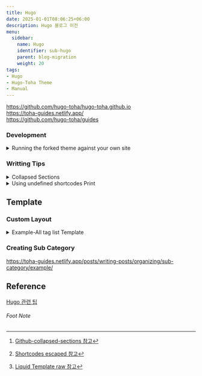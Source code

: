 ```yaml
---
title: Hugo
date: 2025-01-01T08:06:25+06:00
description: Hugo 블로그 이전
menu:
  sidebar:
    name: Hugo
    identifier: sub-hugo
    parent: blog-migration
    weight: 20
tags:
- Hugo
- Hugo-Toha Theme
- Manual
---
```


https://github.com/hugo-toha/hugo-toha.github.io  
https://toha-guides.netlify.app/  
https://github.com/hugo-toha/guides  



### Development

<details>
  <summary>Running the forked theme against your own site</summary>

#### Running the forked theme against your own site

[참고](https://toha-guides.netlify.app/posts/contributing/#running-the-forked-theme-against-your-own-site)

> 원활한 커스텀을 위해, 테마를 Fork하여 별도의 저장소로 관리.
>

과정은 간단합니다.
Go 개발시에 로컬 모듈을 go.mod에 추가하여 개발하는 방식과 동일 합니다.  
단, toha의 테마에 있는 설정들과 스크립트들이 `github.com/hugo-toha/toha/v4`를  
바라보고 있기 때문에 사설 레포의 경로로 변경해줘야 합니다.

1. toha의 테마 원격 저장소를 Fork 하여 본인의 Github로 가져 옵니다.  
   ![alt text](./images/toha-fork.png)


2. 



혹시나 하는 에러 사태를 방지하기 위해 pre-commit을 통해 go 모듈의 경로를 로컬에서 리모트로 바꿔는 명령을 실행하게 하는게 좋습니다.

1. pre-commit 생성  
    ```shell
    #!/bin/bash

    # Git 프로젝트 루트 경로 가져오기
    GIT_ROOT=$(git rev-parse --show-toplevel)
    GO_MOD_FILE="$GIT_ROOT/go.mod"
    JS_CONF_FILE="$GIT_ROOT/assets/jsconfig.json"

    if [ ! -f "$GO_MOD_FILE" ]; then
        echo "❌ go.mod 파일을 찾을 수 없습니다!"
        exit 1
    fi

    echo "🔍 go.mod 수정 중..."

    # OS 확인 (macOS vs Linux)
    if [[ "$OSTYPE" == "darwin"* ]]; then
        SED_OPT="-i ''"
    else
        SED_OPT="-i"
    fi

    # 1️⃣ `github.com/codex-devlab/customs_theme/v4 v4.7.0` 앞의 `//` 주석 해제 (Indent 유지)
    sed $SED_OPT 's|^\([[:space:]]*\)//[[:space:]]*\(github.com/hugo-toha/toha/v4 => github.com/codex-devlab/customs_theme/v4 v4.7.0.*\)$|\1\2|' "$GO_MOD_FILE"

    # 2️⃣ `../customs_theme` 앞에 `//`가 없으면 주석 추가 (Indent 유지), 이미 주석이 있으면 추가 안함
    sed $SED_OPT '/github.com\/hugo-toha\/toha\/v4 => \.\.\/customs_theme/ { /\/\/[[:space:]]*/! s|^\([[:space:]]*\)\([^/].*\)$|\1// \2| }' "$GO_MOD_FILE"

    docker run -it -v $GIT_ROOT:/data/public --entrypoint /bin/sh hugo:1.3 -c "cd /data/public;hugo build;"

    if [ $? -ne 0 ]; then 
      echo "hugo build failed. Please check local repository."
      exit;
    fi

    # 3️⃣  add & git commit 실행 (수정된 파일을 다시 커밋하기)
    git add "$GO_MOD_FILE"
    git add "$JS_CONF_FILE"

    echo "✅ go.mod 파일이 자동으로 수정되었습니다."
    ```
2. 실행 권한 변경  
    ```shell
    $ chmod +x .git/hooks/pre-commit
    ```


</details>






### Writting Tips

<details>
<summary> Collapsed Sections </summary>

#### Collapsed Sections [^collapsed-sections] 


```html
<details>
  Collapsed text
</details>

<details>
  <summary>Details Title</summary>
  Collapsed text
</details>
```
<details>
<summary>Details Title</summary>
Collapsed text
</details>


</details>


<details>
<summary>Using undefined shortcodes Print</summary>

#### Using undefined shortcodes Print [^shortcode-escape]

메뉴얼을 위해 Hugo 의 Shortcode를 호출하는 code를 포스트안에 작성하려고 했으나,  
{{/*< ... >*/}} 의 형태로 작성되면 Hugo의 랜더링 과정에서 callout하게 되어,  
관련된 shortcode를 참조하게 됩니다.  

때문에 메뉴얼 작성을 위한 shortcode를 문자 그대로 출력하기 위해선, Escaping 과정을 거쳐야 합니다.  

여려가지 방법이 있었으나, code block안에서는 정상적으로 출력이 안되는 등 가능한 방법은 한가지 뿐이였습니다.

먼저 가능한 예제를 보여드리고, 불가능한 예제들도 소개해 드리겠습니다.  
저처럼 시행착오를 반복하기 않기를 바라겠습니다!  

`정상적인 Case`
* Shortcode 문자 그대로 출력하는 방법  
  {{\/*< ... >\*/}} 의 내부에 주석을 넣는 방법을 사용하면 됩니다.
  예를 들어 `tag list` 를 반환하는 `Shortcode` 를 작성 하고 싶다면, 하단처럼 작성하면 됩니다.

  ``` go
  {{</*/* partial "tags/custom-list.html" */*/>}}
  ```

`실패한 Case` [^Liquid-Template-raw]
* {{%/* raw */%}} 사용  
  liquid Template 언어에 따르면 {{%/* raw */%}} ... {{%/* /raw */%}} 의 형태로 사용하면 일시적으로 랜더링을 멈출 수 있다고 하나, Hugo 는 `Go언어의 Template`을 사용하기 떄문에 적용 할 수 없습니다.    
  예전 Jekyll 때는 Liquid를 사용했으나 현재는 Hugo를 사용하므로 해당 방법은 적용 불가 합니다.






</details>



## Template

### Custom Layout
<details>
<summary>Example-All tag list Template</summary>

#### Example-All tag list Template

1. hugo.yaml 에서 markup unafe 설정 확인
2. layouts에 paritals와 shortcodes 생성

    ``` shell
    mkdir -p layouts/partials layouts/shortcodes
    ```
3. tag 리스트를 생성하는 partial custom-list.html 생성
    ```shell
    $ mkdir -p layouts/partials/tags
    $ vim layouts/partials/tags/custom-list.html
    <!-- layouts/partials/tags/custom-list.html -->
    <h2>All Tags</h2>
    <ul>
      {{ range $tag, $items := .Site.Taxonomies.tags }}
        <li><a href="{{ "/tags/" | relLangURL }}{{ $tag }}">{{ $tag }}</a> ({{ len $items }} posts)</li>
      {{ end }}
    </ul>
    :wq

    ```

4. 페이지 내부에서 custom-list 템플릿을 불러 올 수 있도록 partoal shortcode 생성
    ```shell
    vim layouts/shortcodes/partial.html
    {{ partial (.Get 0) . }}
    :wq


    ```


5. 특정 페이지 내에서 custom-list template 호출
    예시) contents/post/sample.md
    ``` markdown
    ---
    title: "Sample Post"
    date: 2025-01-01T09:12:43+05:00
    tags:
    - Hugo
    - Example
    #draft: false
    ---

    # Sample Post

    This page lists all tags:
    
 
   
    {{</* partial "tags/custom-list.html" */>}}
    
    ```
6. 




</details>





### Creating Sub Category

https://toha-guides.netlify.app/posts/writing-posts/organizing/sub-category/example/






## Reference


[Hugo 관련 팁](https://github.com/kaushalmodi/ox-hugo/blob/main/test/site/content/posts/source-block-md-with-hugo-shortcodes.md)


###### Foot Note

[^collapsed-sections]: [Github-collapsed-sections 참고](https://docs.github.com/en/get-started/writing-on-github/working-with-advanced-formatting/organizing-information-with-collapsed-sections)

[^shortcode-escape]: [Shortcodes escaped 참고](https://github.com/kaushalmodi/ox-hugo/blob/main/test/site/content/posts/source-block-md-with-hugo-shortcodes.md#shortcodes-escaped-shortcodes-escaped)

[^Liquid-Template-raw]: [Liquid Template raw 참고](https://shopify.github.io/liquid/tags/template/)